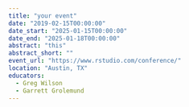 ```yaml
---
title: "your event"
date: "2019-02-15T00:00:00"
date_start: "2025-01-15T00:00:00"
date_end: "2025-01-18T00:00:00"
abstract: "this"
abstract_short: ""
event_url: "https://www.rstudio.com/conference/"
location: "Austin, TX"
educators:
  - Greg Wilson
  - Garrett Grolemund
---
```



